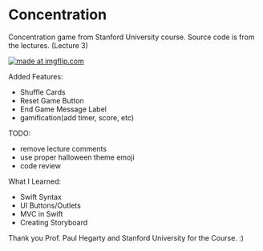 # Concentration
Concentration game from Stanford University course. 
Source code is from the lectures. (Lecture 3)

<a href="https://imgflip.com/gif/29oqfs"><img src="https://i.imgflip.com/29oqfs.gif" title="made at imgflip.com"/></a>

Added Features:
- Shuffle Cards
- Reset Game Button
- End Game Message Label
- gamification(add timer, score, etc)

TODO:
- remove lecture comments
- use proper halloween theme emoji
- code review 

What I Learned:
- Swift Syntax
- UI Buttons/Outlets
- MVC in Swift
- Creating Storyboard

Thank you Prof. Paul Hegarty and Stanford University for the Course. :)
